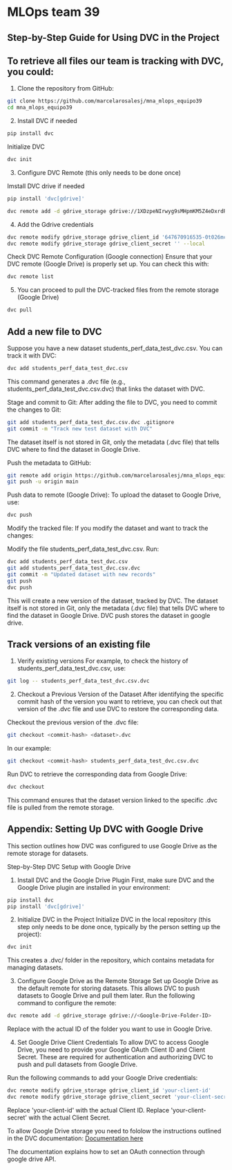 # MLOps team 39 

## Step-by-Step Guide for Using DVC in the Project

## To retrieve all files our team is tracking with DVC, you could:

1. Clone the repository from GitHub:

```bash
git clone https://github.com/marcelarosalesj/mna_mlops_equipo39
cd mna_mlops_equipo39
```

2. Install DVC if needed
```bash
pip install dvc

```

Initialize DVC
```bash
dvc init

```

3. Configure DVC Remote (this only needs to be done once)

Imstall DVC drive if needed 
```bash
pip install 'dvc[gdrive]'
```

```bash
dvc remote add -d gdrive_storage gdrive://1XDzpeNIrwyg9sMHpmKM5Z4eDxrdRlPEG
```

4. Add the Gdrive credentials

```bash
dvc remote modify gdrive_storage gdrive_client_id '647670916535-0t026mcb74agt85fnq1njm95vn796slt.apps.googleusercontent.com' --local
dvc remote modify gdrive_storage gdrive_client_secret '' --local
```

Check DVC Remote Configuration (Google connection)
Ensure that your DVC remote (Google Drive) is properly set up. You can check this with:
```bash
dvc remote list
```


5. You can proceed to pull the DVC-tracked files from the remote storage (Google Drive)
```bash
dvc pull

```


## Add a new file to DVC 
Suppose you have a new dataset students_perf_data_test_dvc.csv. You can track it with DVC:

```bash
dvc add students_perf_data_test_dvc.csv
```
This command generates a .dvc file (e.g., students_perf_data_test_dvc.csv.dvc) that links the dataset with DVC.

Stage and commit to Git: After adding the file to DVC, you need to commit the changes to Git:

```bash
git add students_perf_data_test_dvc.csv.dvc .gitignore
git commit -m "Track new test dataset with DVC"
```
The dataset itself is not stored in Git, only the metadata (.dvc file) that tells DVC where to find the dataset in Google Drive.

Push the metadata to GitHub:
```bash
git remote add origin https://github.com/marcelarosalesj/mna_mlops_equipo39
git push -u origin main
```

Push data to remote (Google Drive): To upload the dataset to Google Drive, use:
```bash
dvc push
```

Modify the tracked file: If you modify the dataset and want to track the changes:

Modify the file students_perf_data_test_dvc.csv.
Run:
```bash
dvc add students_perf_data_test_dvc.csv
git add students_perf_data_test_dvc.csv.dvc
git commit -m "Updated dataset with new records"
git push
dvc push
```
This will create a new version of the dataset, tracked by DVC. The dataset itself is not stored in Git, only the metadata (.dvc file) that tells DVC where to find the dataset in Google Drive.
DVC push stores the dataset in google drive.

## Track versions of an existing file

1. Verify existing versions
For example, to check the history of students_perf_data_test_dvc.csv, use:

```bash 
git log -- students_perf_data_test_dvc.csv.dvc
```
2. Checkout a Previous Version of the Dataset 
After identifying the specific commit hash of the version you want to retrieve, you can check out that version of the .dvc file and use DVC to restore the corresponding data.

Checkout the previous version of the .dvc file:

```bash
git checkout <commit-hash> <dataset>.dvc
```
In our example:

```bash
git checkout <commit-hash> students_perf_data_test_dvc.csv.dvc
```
Run DVC to retrieve the corresponding data from Google Drive:

```bash
dvc checkout
```

This command ensures that the dataset version linked to the specific .dvc file is pulled from the remote storage.


## Appendix: Setting Up DVC with Google Drive
This section outlines how DVC was configured to use Google Drive as the remote storage for datasets.

Step-by-Step DVC Setup with Google Drive
1. Install DVC and the Google Drive Plugin
First, make sure DVC and the Google Drive plugin are installed in your environment:

```bash
pip install dvc
pip install 'dvc[gdrive]'
```

2. Initialize DVC in the Project
Initialize DVC in the local repository (this step only needs to be done once, typically by the person setting up the project):

```bash
dvc init
```
This creates a .dvc/ folder in the repository, which contains metadata for managing datasets.

3. Configure Google Drive as the Remote Storage
Set up Google Drive as the default remote for storing datasets. This allows DVC to push datasets to Google Drive and pull them later. Run the following command to configure the remote:

```bash
dvc remote add -d gdrive_storage gdrive://<Google-Drive-Folder-ID>
```
Replace <Google-Drive-Folder-ID> with the actual ID of the folder you want to use in Google Drive.

4. Set Google Drive Client Credentials
To allow DVC to access Google Drive, you need to provide your Google OAuth Client ID and Client Secret. These are required for authentication and authorizing DVC to push and pull datasets from Google Drive.

Run the following commands to add your Google Drive credentials:

```bash
dvc remote modify gdrive_storage gdrive_client_id 'your-client-id'
dvc remote modify gdrive_storage gdrive_client_secret 'your-client-secret'
```
Replace 'your-client-id' with the actual Client ID.
Replace 'your-client-secret' with the actual Client Secret.

To allow Google Drive storage you need to fololow the instructions outlined in the DVC documentation:
[Documentation here](https://dvc.org/doc/user-guide/data-management/remote-storage/google-drive#using-a-custom-google-cloud-project-recommended)

The documentation explains how to set an OAuth connection through google drive API.